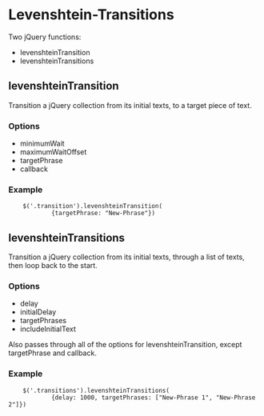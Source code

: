 
# Levenshtein-Transitions

Two jQuery functions:

* levenshteinTransition
* levenshteinTransitions

## levenshteinTransition

Transition a jQuery collection from its initial texts, to a target piece of text.

### Options

* minimumWait
* maximumWaitOffset
* targetPhrase
* callback

### Example

		$('.transition').levenshteinTransition(
				{targetPhrase: "New-Phrase"})

## levenshteinTransitions

Transition a jQuery collection from its initial texts, through a list of texts,
then loop back to the start.

### Options

* delay
* initialDelay
* targetPhrases
* includeInitialText

Also passes through all of the options for levenshteinTransition, except
targetPhrase and callback.

### Example

		$('.transitions').levenshteinTransitions(
				{delay: 1000, targetPhrases: ["New-Phrase 1", "New-Phrase 2"]})

